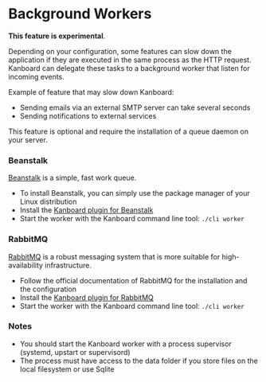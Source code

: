 Background Workers
==================

**This feature is experimental**.

Depending on your configuration, some features can slow down the application if they are executed in the same process as the HTTP request.
Kanboard can delegate these tasks to a background worker that listen for incoming events.

Example of feature that may slow down Kanboard:

- Sending emails via an external SMTP server can take several seconds
- Sending notifications to external services

This feature is optional and require the installation of a queue daemon on your server.

### Beanstalk

[Beanstalk](http://kr.github.io/beanstalkd/) is a simple, fast work queue.

- To install Beanstalk, you can simply use the package manager of your Linux distribution
- Install the [Kanboard plugin for Beanstalk](https://github.com/kanboard/plugin-beanstalk)
- Start the worker with the Kanboard command line tool: `./cli worker`

### RabbitMQ

[RabbitMQ](https://www.rabbitmq.com/) is a robust messaging system that is more suitable for high-availability infrastructure.

- Follow the official documentation of RabbitMQ for the installation and the configuration
- Install the [Kanboard plugin for RabbitMQ](https://github.com/kanboard/plugin-rabbitmq)
- Start the worker with the Kanboard command line tool: `./cli worker`

### Notes

- You should start the Kanboard worker with a process supervisor (systemd, upstart or supervisord)
- The process must have access to the data folder if you store files on the local filesystem or use Sqlite
